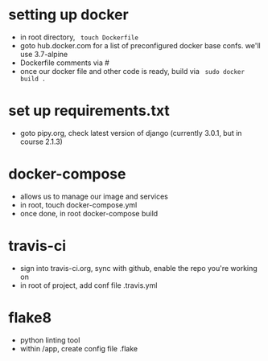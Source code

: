 # setting up docker
* in root directory, ``` touch Dockerfile```
* goto hub.docker.com for a list of preconfigured docker base confs. we'll use 3.7-alpine
* Dockerfile comments via #
* once our docker file and other code is ready, build via ``` sudo docker build .```

# set up requirements.txt
* goto pipy.org, check latest version of django (currently 3.0.1, but in course 2.1.3)

# docker-compose
* allows us to manage our image and services
* in root, touch docker-compose.yml
* once done, in root docker-compose build

# travis-ci
* sign into travis-ci.org, sync with github, enable the repo you're working on
* in root of project, add conf file .travis.yml

# flake8
* python linting tool
* within /app, create config file .flake